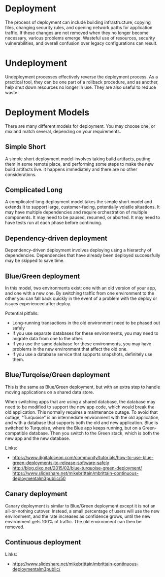 # Deployment
The process of deployment can include building infrastructure, copying files, changing security rules, and opening network paths for application traffic. If these changes are not removed when they no longer become necessary, various problems emerge. Wasteful use of resources, security vulnerabilities, and overall confusion over legacy configurations can result.

# Undeployment
Undeployment processes effectively reverse the deployment process. As a practical tool, they can be one part of a rollback procedure, and as another, help shut down resources no longer in use. They are also useful to reduce waste.


# Deployment Models
There are many different models for deployment. You may choose one, or mix and match several, depending on your requirements.

## Simple Short
A simple short deployment model involves taking build artifacts, putting them in some remote place, and performing some steps to make the new build artifacts live. It happens immediately and there are no other considerations.

## Complicated Long
A complicated long deployment model takes the simple short model and extends it to support large, customer-facing, potentially volatile situations. It may have multiple dependencies and require orchestration of multiple components. It may need to be paused, resumed, or aborted. It may need to have tests run at each phase before continuing.

## Dependency-driven deployment
Dependency-driven deployment involves deploying using a hierarchy of dependencies. Dependencies that have already been deployed successfully may be skipped to save time.

## Blue/Green deployment
In this model, two environments exist: one with an old version of your app, and one with a new one. By switching traffic from one environment to the other you can fall back quickly in the event of a problem with the deploy or issues experienced after deploy.

Potential pitfalls:
 - Long-running transactions in the old environment need to be phased out safely
 - If you use separate databases for these environments, you may need to migrate data from one to the other.
 - If you use the same database for these environments, you may have problems in the new environment that affect the old one.
 - If you use a database service that supports snapshots, definitely use them.

## Blue/Turqoise/Green deployment
This is the same as Blue/Green deployment, but with an extra step to handle moving applications on a shared data store.

When switching apps that are using a shared database, the database may need to be modified to support the new app code, which would break the old application. This normally requires a maintenance outage. To avoid that outage, "Turquoise" is an intermediate environment with the old application, and with a database that supports both the old and new application. Blue is switched to Turquoise, where the Blue app keeps running, but on a Green-compatible database. Then you switch to the Green stack, which is both the new app and the new database.

Links:
 - https://www.digitalocean.com/community/tutorials/how-to-use-blue-green-deployments-to-release-software-safely
 - http://blog.dixo.net/2015/02/blue-turquoise-green-deployment/
https://www.slideshare.net/mikebrittain/mbrittain-continuous-deploymentalm3public/50

## Canary deployment
Canary deployment is similar to Blue/Green deployment except it is not an all-or-nothing cutover. Instead, a small percentage of users will use the new environment, and the rate increases as confidence grows, until the new environment gets 100% of traffic. The old environment can then be removed.

## Continuous deployment
Links:
 - https://www.slideshare.net/mikebrittain/mbrittain-continuous-deploymentalm3public/

